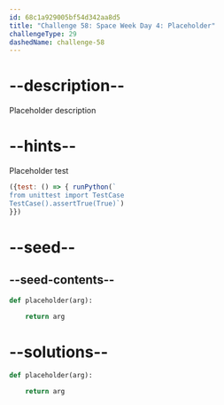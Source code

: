 ```yaml
---
id: 68c1a929005bf54d342aa8d5
title: "Challenge 58: Space Week Day 4: Placeholder"
challengeType: 29
dashedName: challenge-58
---
```


# --description--

Placeholder description

# --hints--

Placeholder test

```js
({test: () => { runPython(`
from unittest import TestCase
TestCase().assertTrue(True)`)
}})
```

# --seed--

## --seed-contents--

```py
def placeholder(arg):

    return arg
```

# --solutions--

```py
def placeholder(arg):

    return arg
```

